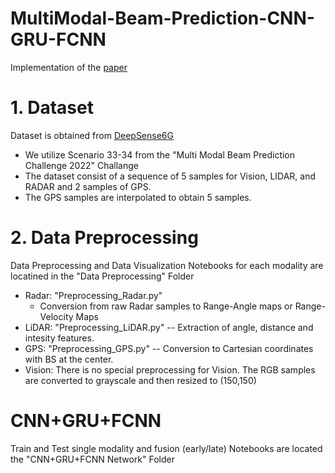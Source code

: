 # MultiModal-Beam-Prediction-CNN-GRU-FCNN
Implementation of the [paper](https://ieeexplore.ieee.org/document/10636967)
# 1. Dataset 
Dataset is obtained from [DeepSense6G](https://www.deepsense6g.net/challenge2022/)
- We utilize Scenario 33-34 from the "Multi Modal Beam Prediction Challenge 2022" Challange
- The dataset consist of a sequence of 5 samples for Vision, LIDAR, and RADAR and 2 samples of GPS.
- The GPS samples are interpolated to obtain 5 samples. 
# 2. Data Preprocessing
Data Preprocessing and Data Visualization Notebooks for each modality are locatined in the "Data Preprocessing" Folder
- Radar:  "Preprocessing_Radar.py"
  - Conversion from raw Radar samples to Range-Angle maps or Range-Velocity Maps
- LiDAR: "Preprocessing_LiDAR.py"
-- Extraction of angle, distance and intesity features. 
- GPS: "Preprocessing_GPS.py"
-- Conversion to Cartesian coordinates with BS at the center. 
- Vision: There is no special preprocessing for Vision. The RGB samples are converted to grayscale and then resized to (150,150)
# CNN+GRU+FCNN
Train and Test single modality and fusion (early/late) Notebooks are located the "CNN+GRU+FCNN Network" Folder

